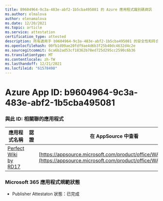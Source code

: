 ```yaml
---
title: B9604964-9c3a-483e-abf2-1b5cba495081 的 Azure 應用程式識別碼資訊
ms.author: elmalova
author: elenamalova
ms.date: 12/20/2021
ms.topic: article
ms.service: attestation
certification_type: attested
description: 所有適用于 b9604964-9c3a-483e-abf2-1b5cba495081 的安全性和符合性資訊資訊。
ms.openlocfilehash: 00fb1d09ae20fdf9ae4d6b3f25b40dc4632d4c2e
ms.sourcegitcommit: 6ca6b2ad53cf18362b78ed725d295cc2590c6b36
ms.translationtype: MT
ms.contentlocale: zh-TW
ms.lasthandoff: 12/21/2021
ms.locfileid: "61578498"
---
```

# <a name="azure-app-id-b9604964-9c3a-483e-abf2-1b5cba495081"></a>Azure App ID: b9604964-9c3a-483e-abf2-1b5cba495081


### <a name="apps-associated-with-this-id"></a>與此 ID: 相關聯的應用程式
| **應用程式名稱** | **認證** | **在 AppSource 中查看** |
|--------------|---------------|-----------------------|
| [Perfect Wiki by RD17](https://docs.microsoft.com/microsoft-365-app-certification/forward/WA200001679) |  | [https://appsource.microsoft.com/product/office/WA200001679](https://appsource.microsoft.com/product/office/WA200001679) |

### <a name="microsoft-365-app-compliance-status"></a>Microsoft 365 應用程式規範狀態
- Publisher Attestaton 狀態：已完成
